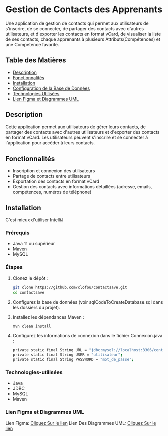 # Gestion de Contacts des Apprenants

Une application de gestion de contacts qui permet aux utilisateurs de s'inscrire, de se connecter, de partager des contacts avec d'autres utilisateurs, et d'exporter les contacts en format vCard,
de visualiser la liste de ses contacts, chaque apprenants à plusieurs Attributs(Compétences) et une Competence favorite.

## Table des Matières

- [Description](#description)
- [Fonctionnalités](#fonctionnalités)
- [Installation](#installation)
- [Configuration de la Base de Données](#configuration-de-la-base-de-données)
- [Technologies Utilisées](#technologies-utilisées)
- [Lien Figma et Diagrammes UML](#figma)

## Description

Cette application permet aux utilisateurs de gérer leurs contacts, de partager des contacts avec d'autres utilisateurs et d'exporter des contacts en format vCard. Les utilisateurs peuvent s'inscrire et se connecter à l'application pour accéder à leurs contacts.

## Fonctionnalités

- Inscription et connexion des utilisateurs
- Partage de contacts entre utilisateurs
- Exportation des contacts en format vCard
- Gestion des contacts avec informations détaillées (adresse, emails, compétences, numéros de téléphone)

## Installation
C'est mieux d'utiliser IntelliJ

### Prérequis

- Java 11 ou supérieur
- Maven
- MySQL

### Étapes

1. Clonez le dépôt :

   ```sh
   git clone https://github.com/clofou/contactsave.git
   cd contactsave

2. Configurez la base de données (voir sqlCodeToCreateDatabase.sql dans les dossiers du projet).
3. Installez les dépendances Maven :
   ```sh
   mvn clean install
   
5. Configurez les informations de connexion dans le fichier Connexion.java :
   
   ```sh
   private static final String URL = "jdbc:mysql://localhost:3306/contactsave";
   private static final String USER = "utilisateur";
   private static final String PASSWORD = "mot_de_passe";
   
### Technologies-utilisées
- Java
- JDBC
- MySQL
- Maven

### Lien Figma et Diagrammes UML
Lien Figma: [Cliquez Sur le lien](https://www.figma.com/design/SpiHZVftGRcIfvZQ7iL3Uo/Untitled?node-id=0-1&t=n8ZPxuwAzcevuAy5-1)
Lien Des Diagrammes UML: [Cliquez Sur le lien](https://drive.google.com/file/d/1Hc5gYTC8KNCKffwTglRnGoI9PLRYAntk/view?usp=sharing)
